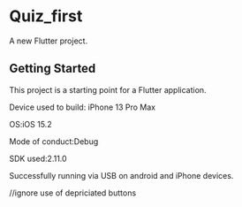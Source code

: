 # Quiz_first

A new Flutter project.

## Getting Started

This project is a starting point for a Flutter application.

Device used to build: iPhone 13 Pro Max

OS:iOS 15.2

Mode of conduct:Debug

SDK used:2.11.0

Successfully running via USB on android and iPhone devices.

//ignore use of depriciated buttons
